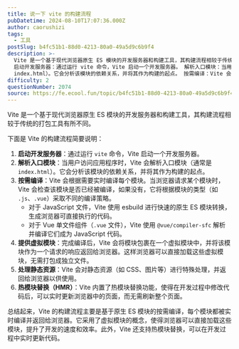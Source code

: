 ```yaml
---
title: 说一下 vite 的构建流程
pubDatetime: 2024-08-10T17:07:36.000Z
author: caorushizi
tags:
  - 工具
postSlug: b4fc51b1-88d0-4213-80a0-49a5d9c6b9f4
description: >-
  Vite 是一个基于现代浏览器原生 ES 模块的开发服务器和构建工具，其构建流程相较于传统的打包工具有所不同。 下面是 Vite 的构建流程简要说明：
  启动开发服务器：通过运行 vite 命令，Vite 启动一个开发服务器。 解析入口模块：当用户访问应用程序时，Vite 会解析入口模块（通常是
  index.html）。它会分析该模块的依赖关系，并将其作为构建的起点。 按需编译：Vite 会根据需要
difficulty: 2
questionNumber: 2074
source: https://fe.ecool.fun/topic/b4fc51b1-88d0-4213-80a0-49a5d9c6b9f4
---
```


Vite 是一个基于现代浏览器原生 ES 模块的开发服务器和构建工具，其构建流程相较于传统的打包工具有所不同。

下面是 Vite 的构建流程简要说明：

1. **启动开发服务器**：通过运行 `vite` 命令，Vite 启动一个开发服务器。
2. **解析入口模块**：当用户访问应用程序时，Vite 会解析入口模块（通常是 `index.html`）。它会分析该模块的依赖关系，并将其作为构建的起点。
3. **按需编译**：Vite 会根据需要实时编译每个模块。当浏览器请求某个模块时，Vite 会检查该模块是否已经被编译，如果没有，它将根据模块的类型（如 `.js`、`.vue`）采取不同的编译策略。
   - 对于 JavaScript 文件，Vite 使用 esbuild 进行快速的原生 ES 模块转换，生成浏览器可直接执行的代码。
   - 对于 Vue 单文件组件（`.vue` 文件），Vite 使用 `@vue/compiler-sfc` 解析并编译它们成为 JavaScript 代码。
4. **提供虚拟模块**：完成编译后，Vite 会将模块包裹在一个虚拟模块中，并将该模块作为一个请求的响应返回给浏览器。这样浏览器可以直接加载这些虚拟模块，无需打包成独立文件。
5. **处理静态资源**：Vite 会对静态资源（如 CSS、图片等）进行特殊处理，并返回给浏览器以供使用。
6. **热模块替换（HMR）**：Vite 内置了热模块替换功能，使得在开发过程中修改代码后，可以实时更新浏览器中的页面，而无需刷新整个页面。

总结起来，Vite 的构建流程主要是基于原生 ES 模块的按需编译，每个模块都被实时编译并返回给浏览器。它采用了虚拟模块的概念，使得浏览器可以直接加载这些模块，提升了开发的速度和效率。此外，Vite 还支持热模块替换，可以在开发过程中实时更新代码。
